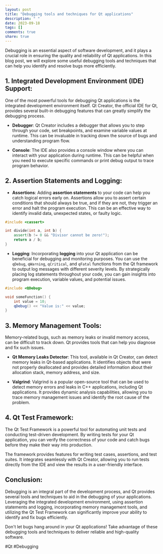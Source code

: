 ```yaml
---
layout: post
title: "Debugging tools and techniques for Qt applications"
description: " "
date: 2023-09-18
tags: []
comments: true
share: true
---
```


Debugging is an essential aspect of software development, and it plays a crucial role in ensuring the quality and reliability of Qt applications. In this blog post, we will explore some useful debugging tools and techniques that can help you identify and resolve bugs more efficiently.

## 1. Integrated Development Environment (IDE) Support:

One of the most powerful tools for debugging Qt applications is the integrated development environment itself. Qt Creator, the official IDE for Qt, provides several built-in debugging features that can greatly simplify the debugging process.

* **Debugger**: Qt Creator includes a debugger that allows you to step through your code, set breakpoints, and examine variable values at runtime. This can be invaluable in tracking down the source of bugs and understanding program flow.

* **Console**: The IDE also provides a console window where you can interact with your application during runtime. This can be helpful when you need to execute specific commands or print debug output to trace program behavior.

## 2. Assertion Statements and Logging:

* **Assertions**: Adding **assertion statements** to your code can help you catch logical errors early on. Assertions allow you to assert certain conditions that should always be true, and if they are not, they trigger an error and halt the program execution. This can be an effective way to identify invalid data, unexpected states, or faulty logic.

```cpp
#include <cassert>

int divide(int a, int b) {
    assert(b != 0 && "Divisor cannot be zero!");
    return a / b;
}
```

* **Logging**: Incorporating **logging** into your Qt application can be beneficial for debugging and monitoring purposes. You can use the `qDebug`, `qWarning`, `qCritical`, and `qFatal` functions from the Qt framework to output log messages with different severity levels. By strategically placing log statements throughout your code, you can gain insights into program execution, variable values, and potential issues.

```cpp
#include <QDebug>

void someFunction() {
    int value = 10;
    qDebug() << "Value is:" << value;
}
```

## 3. Memory Management Tools:

Memory-related bugs, such as memory leaks or invalid memory access, can be difficult to track down. Qt provides tools that can help you diagnose and fix such issues.

* **Qt Memory Leaks Detector**: This tool, available in Qt Creator, can detect memory leaks in Qt-based applications. It identifies objects that were not properly deallocated and provides detailed information about their allocation stack, memory address, and size.

* **Valgrind**: Valgrind is a popular open-source tool that can be used to detect memory errors and leaks in C++ applications, including Qt applications. It provides dynamic analysis capabilities, allowing you to trace memory management issues and identify the root cause of the problem.

## 4. Qt Test Framework:

The Qt Test Framework is a powerful tool for automating unit tests and conducting test-driven development. By writing tests for your Qt application, you can verify the correctness of your code and catch bugs before they make their way into production.

The framework provides features for writing test cases, assertions, and test suites. It integrates seamlessly with Qt Creator, allowing you to run tests directly from the IDE and view the results in a user-friendly interface.

## Conclusion:

Debugging is an integral part of the development process, and Qt provides several tools and techniques to aid in the debugging of your applications. Leveraging the integrated development environment, using assertion statements and logging, incorporating memory management tools, and utilizing the Qt Test Framework can significantly improve your ability to identify and fix bugs efficiently.

Don't let bugs hang around in your Qt applications! Take advantage of these debugging tools and techniques to deliver reliable and high-quality software.

\#Qt #Debugging